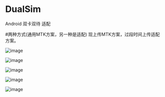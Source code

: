 ﻿# DualSim
Android 双卡双待 适配

#两种方式(通用MTK方案，另一种是适配) 
现上传MTK方案，过段时间上传适配方案。

![image](http://img.blog.csdn.net/20140422154251093?watermark/2/text/aHR0cDovL2Jsb2cuY3Nkbi5uZXQvYmFua2V0cmVl/font/5a6L5L2T/fontsize/400/fill/I0JBQkFCMA==/dissolve/70/gravity/SouthEast)

![image](http://img.blog.csdn.net/20140424100115234?watermark/2/text/aHR0cDovL2Jsb2cuY3Nkbi5uZXQvYmFua2V0cmVl/font/5a6L5L2T/fontsize/400/fill/I0JBQkFCMA==/dissolve/70/gravity/SouthEast)

![image](http://img.blog.csdn.net/20140424100135578?watermark/2/text/aHR0cDovL2Jsb2cuY3Nkbi5uZXQvYmFua2V0cmVl/font/5a6L5L2T/fontsize/400/fill/I0JBQkFCMA==/dissolve/70/gravity/SouthEast)

![image](http://img.blog.csdn.net/20140424101128265?watermark/2/text/aHR0cDovL2Jsb2cuY3Nkbi5uZXQvYmFua2V0cmVl/font/5a6L5L2T/fontsize/400/fill/I0JBQkFCMA==/dissolve/70/gravity/SouthEast)

![image](http://img.blog.csdn.net/20140424101141312?watermark/2/text/aHR0cDovL2Jsb2cuY3Nkbi5uZXQvYmFua2V0cmVl/font/5a6L5L2T/fontsize/400/fill/I0JBQkFCMA==/dissolve/70/gravity/SouthEast)